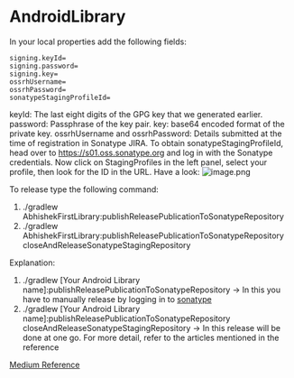 # AndroidLibrary

In your local properties add the following fields:
```
signing.keyId=
signing.password=
signing.key=
ossrhUsername=
ossrhPassword=
sonatypeStagingProfileId=
```

keyId: The last eight digits of the GPG key that we generated earlier.
password: Passphrase of the key pair.
key: base64 encoded format of the private key.
ossrhUsername and ossrhPassword: Details submitted at the time of registration in Sonatype JIRA.
To obtain sonatypeStagingProfileId, head over to https://s01.oss.sonatype.org and log in with the Sonatype credentials. Now click on StagingProfiles in the left panel, select your profile, then look for the ID in the URL. Have a look:
![image.png](imgage.png)

To release type the following command:
1. ./gradlew AbhishekFirstLibrary:publishReleasePublicationToSonatypeRepository
2. ./gradlew AbhishekFirstLibrary:publishReleasePublicationToSonatypeRepository closeAndReleaseSonatypeStagingRepository

Explanation:
1. ./gradlew [Your Android Library name]:publishReleasePublicationToSonatypeRepository -> In this you have to manually release by logging in to [sonatype](https://s01.oss.sonatype.org/#welcome)
2. ./gradlew [Your Android Library name]:publishReleasePublicationToSonatypeRepository closeAndReleaseSonatypeStagingRepository -> In this release will be done at one go.
For more detail, refer to the articles mentioned in the reference

[Medium Reference](https://betterprogramming.pub/how-to-create-and-publish-an-android-library-in-mavencentral-92397df94103)